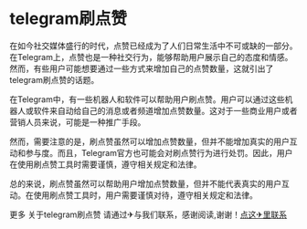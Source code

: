 # telegram刷点赞

在如今社交媒体盛行的时代，点赞已经成为了人们日常生活中不可或缺的一部分。在Telegram上，点赞也是一种社交行为，能够帮助用户展示自己的态度和情感。然而，有些用户可能想要通过一些方式来增加自己的点赞数量，这就引出了telegram刷点赞的话题。

在Telegram中，有一些机器人和软件可以帮助用户刷点赞。用户可以通过这些机器人或软件来自动给自己的消息或者频道增加点赞数量。这对于一些商业用户或者营销人员来说，可能是一种推广手段。

然而，需要注意的是，刷点赞虽然可以增加点赞数量，但并不能增加真实的用户互动和参与度。而且，Telegram官方也可能会对刷点赞行为进行处罚。因此，用户在使用刷点赞工具时需要谨慎，遵守相关规定和法律。

总的来说，刷点赞虽然可以帮助用户增加点赞数量，但并不能代表真实的用户互动。在使用刷点赞工具时，用户需要谨慎对待，遵守相关规定和法律。

更多 关于telegram刷点赞 请通过✈与我们联系，感谢阅读,谢谢！[点这✈里联系](https://w.k02.cc)